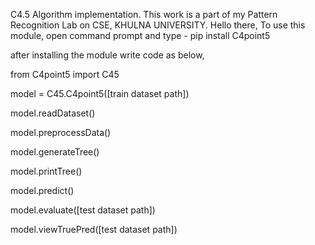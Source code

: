 C4.5 Algorithm implementation. This work is a part of my Pattern Recognition Lab on CSE, KHULNA UNIVERSITY.
Hello there,
To use this module, open command prompt and type - pip install C4point5

after installing the module write code as below,

from C4point5 import C45

model = C45.C4point5([train dataset path])

model.readDataset()

model.preprocessData()

model.generateTree()

model.printTree()

model.predict()

model.evaluate([test dataset path])

model.viewTruePred([test dataset path])

